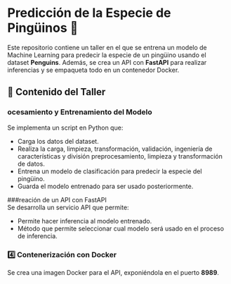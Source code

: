 # Predicción de la Especie de Pingüinos 🐧

Este repositorio contiene un taller en el que se entrena un modelo de Machine Learning para predecir la especie de un pingüino usando el dataset **Penguins**. Además, se crea un API con **FastAPI** para realizar inferencias y se empaqueta todo en un contenedor Docker.

## 📂 Contenido del Taller

### ocesamiento y Entrenamiento del Modelo  
Se implementa un script en Python que: 
- Carga los datos del dataset. 
- Realiza la carga, limpieza, transformación, validación, ingeniería de características y división preprocesamiento, limpieza y transformación de datos. 
- Entrena un modelo de clasificación para predecir la especie del pingüino. 
- Guarda el modelo entrenado para ser usado posteriormente.

###reación de un API con FastAPI  
Se desarrolla un servicio API que permite: 
- Permite hacer inferencia al modelo entrenado. 
- Método que permite seleccionar cual modelo será usado en el proceso de inferencia.

### 4️⃣ Contenerización con Docker  
Se crea una imagen Docker para el API, exponiéndola en el puerto **8989**.
